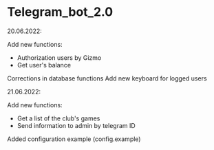 # Telegram_bot_2.0

20.06.2022:

Add new functions:
- Authorization users by Gizmo
- Get user's balance

Corrections in database functions
Add new keyboard for logged users

21.06.2022:

Add new functions:
- Get a list of the club's games
- Send information to admin by telegram ID

Added configuration example (config.example)